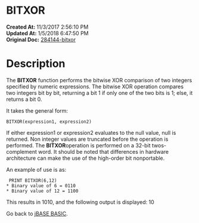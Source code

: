 # BITXOR

**Created At:** 11/3/2017 2:56:10 PM  
**Updated At:** 1/5/2018 6:47:50 PM  
**Original Doc:** [284144-bitxor](https://docs.jbase.com/36868-jbase-basic/284144-bitxor)  


# Description

The **BITXOR** function performs the bitwise XOR comparison of two integers specified by numeric expressions. The bitwise XOR operation compares two integers bit by bit, returning a bit 1 if only one of the two bits is 1; else, it returns a bit 0.

It takes the general form:

```
BITXOR(expression1, expression2) 
```

If either expression1 or expression2 evaluates to the null value, null is returned.
Non integer values are truncated before the operation is performed.
The **BITXOR**operation is performed on a 32-bit twos-complement word. It should be noted that differences in hardware architecture can make the use of the high-order bit nonportable.

An example of use is as:

```
 PRINT BITXOR(6,12)
* Binary value of 6 = 0110
* Binary value of 12 = 1100
```

This results in 1010, and the following output is displayed:
10



Go back to [jBASE BASIC](./../jbase-basic-programmers-reference-guide).
